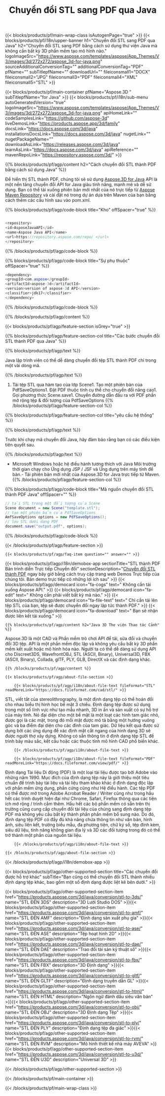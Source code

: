﻿---
title: Chuyển đổi STL sang PDF qua Java 
url: /vi/java/conversion/stl-to-pdf/ 
description: Mã chuyển đổi Java mẫu cho định dạng STL thành PDF tệp. Sử dụng mã ví dụ này để chuyển đổi STL thành PDF trong bất kỳ ứng dụng dựa trên Web hoặc Máy tính để bàn Java nào.
---
{{< blocks/products/pf/main-wrap-class isAutogenPage="true" >}}
{{< blocks/products/pf/i18n/upper-banner h1="Chuyển đổi STL sang PDF qua Java" h2="Chuyển đổi STL sang PDF bằng cách sử dụng thư viện Java mà không cần bất kỳ 3D phần mềm tạo mô hình nào." logoImageSrc="https://www.aspose.com/templates/aspose/App_Themes/V3/images/3d/272x272/aspose_3d-for-java.png" sourceAdditionalConversionTag="" additionalConversionTag="PDF" pfName="" subTitlepfName="" downloadUrl="" fileiconsmall1="DOCX" fileiconsmall2="JPG" fileiconsmall3="PDF" fileiconsmall4="XML" fileiconsmall5="STL" >}}

{{< blocks/products/pf/main-container pfName="Aspose.3D " subTitlepfName="for Java" >}}
{{< blocks/products/pf/i18n/sub-menu autoGeneratedVersion="true" logoImageSrc="https://www.aspose.com/templates/aspose/App_Themes/V3/images/3d/272x272/aspose_3d-for-java.png" apiHomeLink="" codeSamplesLink="https://github.com/aspose-3d" liveDemosLink="https://products.aspose.app/3d/family" docsLink="https://docs.aspose.com/3d/java" installationsDocsLink="https://docs.aspose.com/3d/java" nugetLink="" nugetPackageName="" downloadAsLink="https://releases.aspose.com/3d/java" learnAsLink="https://docs.aspose.com/3d/java" apiReference="" mavenRepoLink="https://repository.aspose.com/3d/" >}}

{{% blocks/products/pf/agp/content h2="Cách chuyển đổi STL thành PDF bằng cách sử dụng Java" %}}

 Để hiển thị STL thành PDF, chúng tôi sẽ sử dụng
 [Aspose.3D for Java](https://products.aspose.com/3d/java) 
 API là một nền tảng chuyển đổi API for Java giàu tính năng, mạnh mẽ và dễ sử dụng. Bạn có thể tải xuống phiên bản mới nhất của nó trực tiếp từ
 [Aspose Maven Repository](https://repository.aspose.com/3d/) 
 và cài đặt nó trong dự án dựa trên Maven của bạn bằng cách thêm các cấu hình sau vào pom.xml.

{{% blocks/products/pf/agp/code-block title="Kho" offSpacer="true" %}}

```cs

<repository>
<id>AsposeJavaAPI</id>
<name>Aspose Java API</name>
<url>https://repository.aspose.com/repo/ </url>
</repository>


```

{{% /blocks/products/pf/agp/code-block %}}

{{% blocks/products/pf/agp/code-block title="Sự phụ thuộc" offSpacer="true" %}}

```cs
<dependency>
<groupId>com.aspose</groupId>
<artifactId>aspose-3d</artifactId>
<version>version of aspose-3d API</version>
<classifier>jdk17</classifier>
</dependency>


```

{{% /blocks/products/pf/agp/code-block %}}

{{% /blocks/products/pf/agp/content %}}

{{< blocks/products/pf/agp/feature-section isGrey="true" >}}

{{% blocks/products/pf/agp/feature-section-col title="Các bước chuyển đổi STL thành PDF qua Java" %}}

{{% blocks/products/pf/agp/text %}}

 Java lập trình viên có thể dễ dàng chuyển đổi tệp STL thành PDF chỉ trong một vài dòng mã.

{{% /blocks/products/pf/agp/text %}}

1. Tải tệp STL qua hàm tạo của lớp Scene1. Tạo một phiên bản của PdfSaveOptions1. Đặt PDF thuộc tính cụ thể cho chuyển đổi nâng cao1. Gọi phương thức Scene.save1. Chuyển đường dẫn đầu ra với PDF phần mở rộng tệp & đối tượng của PdfSaveOptions
{{% /blocks/products/pf/agp/feature-section-col %}}

{{% blocks/products/pf/agp/feature-section-col title="yêu cầu hệ thống" %}}

{{% blocks/products/pf/agp/text %}}

 Trước khi chạy mã chuyển đổi Java, hãy đảm bảo rằng bạn có các điều kiện tiên quyết sau.

{{% /blocks/products/pf/agp/text %}}

- Microsoft Windows hoặc hệ điều hành tương thích với Java Môi trường thời gian chạy cho Ứng dụng JSP / JSF và Ứng dụng trên máy tính để bàn.- Tải phiên bản mới nhất của Aspose.3D for Java trực tiếp từ Maven.
{{% /blocks/products/pf/agp/feature-section-col %}}

{{% blocks/products/pf/agp/code-block title="Mã nguồn chuyển đổi STL thành PDF Java" offSpacer="" %}}

```cs
// tải STL trong một đối tượng của Scene 
Scene document = new Scene("template.stl");
// tạo một phiên bản của PdfSaveOptions 
AmfSaveOptions options = new PdfSaveOptions();
// lưu STL dưới dạng PDF 
document.save("output.pdf", options);   


```

{{% /blocks/products/pf/agp/code-block %}}

{{< /blocks/products/pf/agp/feature-section >}}

    {{< blocks/products/pf/agp/faq-item question="" answer="" >}}
 

<!-- aboutfile Starts -->

{{< blocks/products/pf/agp/i18n/demobox-app sectionTitle="STL thành PDF Bản trình diễn Trực tiếp Chuyển đổi" sectionDescription="[Chuyển đổi STL thành PDF](https://products.aspose.app/3d/conversion/stl-to-pdf) ngay bây giờ bằng cách truy cập trang web Demos Trực tiếp của chúng tôi. Bản demo trực tiếp có những lợi ích sau" >}}
        {{< blocks/products/pf/agp/democard icon="fa-cogs" text=" Không cần tải xuống Aspose API." >}}
        {{< blocks/products/pf/agp/democard icon="fa-edit" text=" Không cần phải viết bất kỳ mã nào." >}}
        {{< blocks/products/pf/agp/democard icon="fa-file-text" text=" Chỉ cần tải lên tệp STL của bạn, tệp sẽ được chuyển đổi ngay lập tức thành PDF." >}}
        {{< blocks/products/pf/agp/democard icon="fa-download" text=" Bạn sẽ nhận được liên kết tải xuống." >}}

    {{% blocks/products/pf/agp/content h2="Java 3D Thư viện Thao tác Cảnh" %}}

 Aspose.3D là một CAD và Phần mềm trò chơi API để tải, sửa đổi và chuyển đổi 3D tệp. API là một phần mềm độc lập và không yêu cầu bất kỳ 3D phần mềm kết xuất hoặc mô hình hóa nào. Người ta có thể dễ dàng sử dụng API cho Discreet3DS, WavefrontOBJ, STL (ASCII, Binary), Universal3D, FBX (ASCII, Binary), Collada, glTF, PLY, GLB, DirectX và các định dạng khác. 



    {{% /blocks/products/pf/agp/content %}}

    {{< blocks/products/pf/agp/about-file-section >}}

        {{< blocks/products/pf/agp/i18n/about-file-text fileFormat="STL" readMoreLink="https://docs.fileformat.com/cad/stl/" >}}

STL, viết tắt của stereolithrography, là một định dạng tệp có thể hoán đổi cho nhau biểu thị hình học bề mặt 3 chiều. Định dạng tệp được sử dụng trong một số lĩnh vực như tạo mẫu nhanh, 3D in ấn và sản xuất có sự hỗ trợ của máy tính. Nó đại diện cho một bề mặt là một loạt các hình tam giác nhỏ, được gọi là các mặt, trong đó mỗi mặt được mô tả bằng một hướng vuông góc và ba điểm đại diện cho các đỉnh của tam giác. Dữ liệu kết quả được sử dụng bởi các ứng dụng để xác định mặt cắt ngang của hình dạng 3D sẽ được người thợ xây dựng. Không có sẵn thông tin ở định dạng tệp STL để trình bày màu sắc, kết cấu hoặc các thuộc tính mô hình CAD phổ biến khác.

        {{< /blocks/products/pf/agp/i18n/about-file-text >}}

        {{< blocks/products/pf/agp/i18n/about-file-text fileFormat="PDF" readMoreLink="https://docs.fileformat.com/view/pdf/" >}}

Định dạng Tài liệu Di động (PDF) là một loại tài liệu được tạo bởi Adobe vào những năm 1990. Mục đích của định dạng tệp này là giới thiệu một tiêu chuẩn để trình bày tài liệu và tài liệu tham khảo khác ở định dạng độc lập với phần mềm ứng dụng, phần cứng cũng như Hệ điều hành. Các tệp PDF có thể được mở trong Adobe Acrobat Reader / Writer cũng như trong hầu hết các trình duyệt hiện đại như Chrome, Safari, Firefox thông qua các tiện ích mở rộng / trình cắm thêm. Hầu hết các bộ phần mềm có sẵn trên thị trường cũng cung cấp chuyển đổi tài liệu của chúng sang định dạng tệp PDF mà không yêu cầu bất kỳ thành phần phần mềm bổ sung nào. Do đó, định dạng tệp PDF có đầy đủ khả năng chứa thông tin như văn bản, hình ảnh, siêu liên kết, trường biểu mẫu, đa phương tiện, chữ ký số, tệp đính kèm, siêu dữ liệu, tính năng không gian địa lý và 3D các đối tượng trong đó có thể trở thành một phần của nguồn tài liệu.

        {{< /blocks/products/pf/agp/i18n/about-file-text >}}

    {{< /blocks/products/pf/agp/about-file-section >}}

{{< /blocks/products/pf/agp/i18n/demobox-app >}}

<!-- aboutfile Ends -->

{{< blocks/products/pf/agp/other-supported-section title="Các chuyển đổi được hỗ trợ khác" subTitle="Bạn cũng có thể chuyển đổi STL thành nhiều định dạng tệp khác, bao gồm một số định dạng được liệt kê bên dưới." >}}

{{< blocks/products/pf/agp/other-supported-section-item href="https://products.aspose.com/3d/java/conversion/stl-to-3ds/" name="STL ĐẾN 3DS" description="3D Lưới Studio DOS" >}}{{< blocks/products/pf/agp/other-supported-section-item href="https://products.aspose.com/3d/java/conversion/stl-to-amf/" name="STL ĐẾN AMF" description="Định dạng sản xuất phụ gia" >}}{{< blocks/products/pf/agp/other-supported-section-item href="https://products.aspose.com/3d/java/conversion/stl-to-ase/" name="STL ĐẾN ASE" description="Tệp hoạt hình 2D" >}}{{< blocks/products/pf/agp/other-supported-section-item href="https://products.aspose.com/3d/java/conversion/stl-to-dae/" name="STL ĐẾN DAE" description="Trao đổi tài sản kỹ thuật số" >}}{{< blocks/products/pf/agp/other-supported-section-item href="https://products.aspose.com/3d/java/conversion/stl-to-fbx/" name="STL ĐẾN FBX" description="3D Định dạng" >}}{{< blocks/products/pf/agp/other-supported-section-item href="https://products.aspose.com/3d/java/conversion/stl-to-gltf/" name="STL ĐẾN GLTF" description="Định dạng truyền dẫn GL" >}}{{< blocks/products/pf/agp/other-supported-section-item href="https://products.aspose.com/3d/java/conversion/stl-to-html/" name="STL ĐẾN HTML" description="Ngôn ngữ đánh dấu siêu văn bản" >}}{{< blocks/products/pf/agp/other-supported-section-item href="https://products.aspose.com/3d/java/conversion/stl-to-obj/" name="STL ĐẾN OBJ" description="3D Định dạng Tệp" >}}{{< blocks/products/pf/agp/other-supported-section-item href="https://products.aspose.com/3d/java/conversion/stl-to-ply/" name="STL ĐẾN PLY" description="Định dạng tệp đa giác" >}}{{< blocks/products/pf/agp/other-supported-section-item href="https://products.aspose.com/3d/java/conversion/stl-to-rvm/" name="STL ĐẾN RVM" description="Mô hình thiết kế nhà máy AVEVA" >}}{{< blocks/products/pf/agp/other-supported-section-item href="https://products.aspose.com/3d/java/conversion/stl-to-u3d/" name="STL ĐẾN U3D" description="Universal 3D" >}}

{{< /blocks/products/pf/agp/other-supported-section >}}

{{< /blocks/products/pf/main-container >}}
    
{{< /blocks/products/pf/main-wrap-class >}}